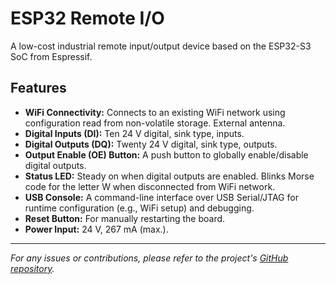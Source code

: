# ESP32 Remote I/O

A low-cost industrial remote input/output device based on the ESP32-S3 SoC from Espressif.

## Features

* **WiFi Connectivity:** Connects to an existing WiFi network using configuration read from non-volatile storage. External antenna.
* **Digital Inputs (DI):** Ten 24 V digital, sink type, inputs.
* **Digital Outputs (DQ):** Twenty 24 V digital, sink type, outputs.
* **Output Enable (OE) Button:** A push button to globally enable/disable digital outputs.
* **Status LED:** Steady on when digital outputs are enabled. Blinks Morse code for the letter W when disconnected from WiFi network.
* **USB Console:** A command-line interface over USB Serial/JTAG for runtime configuration (e.g., WiFi setup) and debugging.
* **Reset Button:** For manually restarting the board.
* **Power Input:** 24 V, 267 mA (max.).

---
*For any issues or contributions, please refer to the project's [GitHub repository](https://github.com/dougsthenri/esp32_rio.git).*
